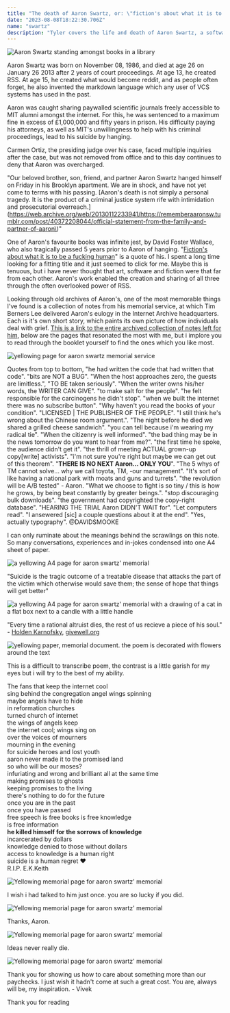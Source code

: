 ```yaml
---
title: "The death of Aaron Swartz, or: \"fiction's about what it is to be a fucking human being\""
date: "2023-08-08T18:22:30.706Z"
name: "swartz"
description: "Tyler covers the life and death of Aaron Swartz, a software pioneer and savant who stuck to their principles to the end."
---
```


![Aaron Swartz standing amongst books in a library](/article/swartz/aaronswartz.jpg)

Aaron Swartz was born on November 08, 1986, and died at age 26 on January 26 2013 after 2 years of court proceedings. At age 13, he created RSS. At age 15, he created what would become reddit, and as people often forget, he also invented the markdown language which any user of VCS systems has used in the past.

Aaron was caught sharing paywalled scientific journals freely accessible to MIT alumni amongst the internet. For this, he was sentenced to a maximum fine in excess of £1,000,000 and fifty years in prison. His difficulty paying his attorneys, as well as MIT's unwillingness to help with his criminal proceedings, lead to his suicide by hanging.

Carmen Ortiz, the presiding judge over his case, faced multiple inquiries after the case, but was not removed from office and to this day continues to deny that Aaron was overcharged.

"Our beloved brother, son, friend, and partner Aaron Swartz hanged himself on Friday in his Brooklyn apartment. We are in shock, and have not yet come to terms with his passing. [Aaron's death is not simply a personal tragedy. It is the product of a criminal justice system rife with intimidation and prosecutorial overreach.](https://web.archive.org/web/20130112233941/https://rememberaaronsw.tumblr.com/post/40372208044/official-statement-from-the-family-and-partner-of-aaron\)"

One of Aaron's favourite books was infinite jest, by David Foster Wallace, who also tragically passed 5 years prior to Aaron of hanging. "[Fiction's about what it is to be a fucking human](https://web.archive.org/web/20150520115701/https://isismagazine.org.uk/2015/03/the-isis-short-essay-competition-fictions-about-what-it-is-to-be-a-fucking-human-being-david-foster-wallace-is-it)" is a quote of his. I spent a long time looking for a fitting title and it just seemed to click for me. Maybe this is tenuous, but i have never thought that art, software and fiction were that far from each other. Aaron's work enabled the creation and sharing of all three through the often overlooked power of RSS.

Looking through old archives of Aaron's, one of the most memorable things I've found is a collection of notes from his memorial service, at which Tim Berners Lee delivered Aaron's eulogy in the Internet Archive headquarters. Each is it's own short story, which paints its own picture of how individuals deal with grief. [This is a link to the entire archived collection of notes left for him](https://archive.org/details/AaronSwartzSFMemorialHandouts/), below are the pages that resonated the most with me, but i implore you to read through the booklet yourself to find the ones which you like most.

![yellowing page for aaron swartz memorial service](/article/swartz/aaronswmemorialprogram_0015.jpg)

Quotes from top to bottom, "he had written the code that had written that code". "bits are NOT a BUG". "When the host approaches zero, the guests are limitless.", "TO BE taken seriously". "When the writer owns his/her words, the WRITER CAN GIVE". "to make salt for the people". "he felt responsible for the carcinogens he didn't stop". "when we built the internet there was no subscribe button". "Why haven't you read the books of your condition". "LICENSED | THE PUBLISHER OF THE PEOPLE". "I still think he's wrong about the Chinese room argument.". "The night before he died we shared a grilled cheese sandwich". "you can tell because i'm wearing my radical tie". "When the citizenry is well informed". "the bad thing may be in the news tomorrow do you want to hear from me?". "the first time he spoke, the audience didn't get it". "the thrill of meeting ACTUAL grown-up copy[write] activists". "i'm not sure you're right but maybe we can get out of this theorem". "**THERE IS NO NEXT Aaron... ONLY YOU**". "The 5 whys of TM cannot solve... why we call toyota, TM, -our management". "It's sort of like having a national park with moats and guns and turrets". "the revolution will be A/B tested" - Aaron. "What we choose to fight is so tiny / this is how he grows, by being beat constantly by greater beings.". "stop discouraging bulk downloads". "the government had copyrighted the copy-right database". "HEARING THE TRIAL Aaron DIDN'T WAIT for". "Let computers read". "I ansewered [sic] a couple questions about it at the end". "Yes, actually typography". @DAVIDSMOOKE

I can only ruminate about the meanings behind the scrawlings on this note. So many conversations, experiences and in-jokes condensed into one A4 sheet of paper.

![a yellowing A4 page for aaron swartz' memorial](/article/swartz/aaronswmemorialprogram_0019.jpg)

"Suicide is the tragic outcome of a treatable disease that attacks the part of the victim which otherwise would save them; the sense of hope that things will get better"

![a yellowing A4 page for aaron swartz' memorial with a drawing of a cat in a flat box next to a candle with a little handle](/article/swartz/aaronswmemorialprogram_0031.jpg)

"Every time a rational altruist dies, the rest of us recieve a piece of his soul." - [Holden Karnofsky](https://en.wikipedia.org/wiki/Holden_Karnofsky), [givewell.org](givewell.org)

![yellowing paper, memorial document. the poem is decorated with flowers around the text](/article/swartz/aaronswmemorialprogram_0035.jpg)

This is a difficult to transcribe poem, the contrast is a little garish for my eyes but i will try to the best of my ability.

The fans that keep the internet cool  
sing behind the congregation
angel wings spinning  
maybe angels have to hide  
in reformation churches  
turned church of internet  
the wings of angels keep  
the internet cool; wings sing on  
over the voices of mourners  
mourning in the evening  
for suicide heroes and lost youth  
aaron never made it to the promised land  
so who will be our moses?  
infuriating and wrong and brilliant all at the same time  
making promises to ghosts  
keeping promises to the living  
there's nothing to do for the future  
once you are in the past  
once you have passed  
free speech is free books is free knowledge  
is free information  
**he killed himself for the sorrows of knowledge**  
incarcerated by dollars  
knowledge denied to those without dollars  
access to knowledge is a human right  
suicide is a human regret :heart:  
R.I.P. E.K.Keith

![Yellowing memorial page for aaron swartz' memorial](/article/swartz/aaronswmemorialprogram_0047.jpg)

I wish i had talked to him just once. you are so lucky if you did.

![Yellowing memorial page for aaron swartz' memorial](/article/swartz/aaronswmemorialprogram_0049.jpg)

Thanks, Aaron.

![Yellowing memorial page for aaron swartz' memorial](/article//swartz/aaronswmemorialprogram_0059.jpg)

Ideas never really die.

![Yellowing memorial page for aaron swartz' memorial](/article/swartz/aaronswmemorialprogram_0063.jpg)


Thank you for showing us how to care about something more than our paychecks. I just wish it hadn't come at such a great cost. You are, always will be, my inspiration. - Vivek

Thank you for reading